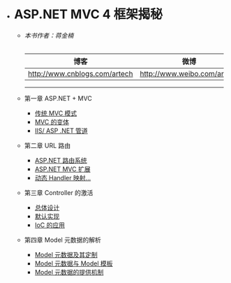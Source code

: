 - # ASP.NET MVC 4 框架揭秘
     * ###### 本书作者：蒋金楠
        |博客|微博|电子邮箱|
        |--|--|--|
        |http://www.cnblogs.com/artech|http://www.weibo.com/artech|jiangjinnan@gmail.com |
        ----
  - 第一章 ASP.NET + MVC
    - [传统 MVC 模式](../book/Mvc4kjjm/第一章.md/###&nbsp一、传统MVC模式 )
    - [MVC 的变体](../book/Mvc4kjjm/第一章.md/###二、MVC的变体)
    - [IIS/ ASP .NET 管道](../book/Mvc4kjjm/第一章.md/###&nbsp三、IIS/ASP.NET管道)

  - 第二章 URL 路由
    - [ASP.NET 路由系统](../book/Mvc4kjjm/第二章.md)
    - [ASP.NET MVC 扩展](../book/Mvc4kjjm/第二章.md)
    - [动态 Handler 映射…](../book/Mvc4kjjm/第二章.md)

  - 第三章 Controller 的激活
    - [总体设计](../book/Mvc4kjjm/第三章.md)
    - [默认实现](../book/Mvc4kjjm/第三章.md)
    - [IoC 的应用](../book/Mvc4kjjm/第三章.md)
    
  - 第四章 Model 元数据的解析
    - [Model 元数据及其定制](1##)
    - [Model 元数据与 Model 模板](1##)
    - [Model 元数据的提供机制](1#)
